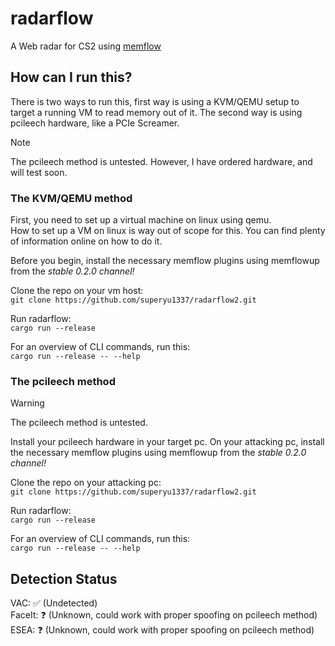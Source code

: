 # radarflow
A Web radar for CS2 using [memflow](https://github.com/memflow/memflow)

## How can I run this?
There is two ways to run this, first way is using a KVM/QEMU setup to target a running VM to read memory out of it. The second way is using pcileech hardware, like a PCIe Screamer.

> [!NOTE]  
> The pcileech method is untested. However, I have ordered hardware, and will test soon.

### The KVM/QEMU method
First, you need to set up a virtual machine on linux using qemu.  
How to set up a VM on linux is way out of scope for this. You can find plenty of information online on how to do it.

Before you begin, install the necessary memflow plugins using memflowup from the *stable 0.2.0 channel!*  

Clone the repo on your vm host:  
`git clone https://github.com/superyu1337/radarflow2.git`

Run radarflow:   
`cargo run --release`

For an overview of CLI commands, run this:  
`cargo run --release -- --help`

### The pcileech method

> [!WARNING]  
> The pcileech method is untested.

Install your pcileech hardware in your target pc. On your attacking pc, install the necessary memflow plugins using memflowup from the *stable 0.2.0 channel!*

Clone the repo on your attacking pc:  
`git clone https://github.com/superyu1337/radarflow2.git`

Run radarflow:   
`cargo run --release`

For an overview of CLI commands, run this:  
`cargo run --release -- --help`

## Detection Status
VAC: ✅ (Undetected)  
FaceIt: ❓ (Unknown, could work with proper spoofing on pcileech method)  
ESEA: ❓ (Unknown, could work with proper spoofing on pcileech method)  
